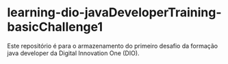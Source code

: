 # learning-dio-javaDeveloperTraining-basicChallenge1
Este repositório é para o armazenamento do primeiro desafio da formação java developer da Digital Innovation One (DIO).
